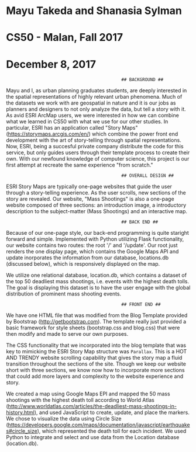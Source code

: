 # Mayu Takeda and Shanasia Sylman
# CS50 - Malan,  Fall 2017
# December 8, 2017

                                                ## BACKGROUND ##

Mayu and I, as urban planning graduates students, are deeply interested in the spatial representations of highly relevant urban
phenomena. Much of the datasets we work with are geospatial in nature and it is our jobs as planners and designers to not only
analyze the data, but tell a story with it. As avid ESRI ArcMap users, we were interested in how we can combine what we learned in
CS50 with what we use for our other studies. In particular, ESRI has an application called "Story Maps" (https://storymaps.arcgis.com/en/)
which combine the power front end development with the art of story-telling through spatial representations. Now, ESRI, being a
succesful private company distribute the code for this service, but only guides users through their template process to create their
own. With our newfound knowledge of computer science, this project is our first attempt at recreate the same experience "from scratch."

                                                ## OVERALL DESIGN ##
ESRI Story Maps are typically one-page websites that guide the user through a story-telling experience. As the user scrolls, new
sections of the story are revealed. Our website, "Mass Shootings" is also a one-page website composed of three sections: an
introduction image, a introductory description to the subject-matter (Mass Shootings) and an interactive map.

                                                ## BACK END ##
Because of our one-page style, our back-end programming is quite staright forward and simple. Implemented with Python utilizing Flask
functionality, our website contains two routes: the root '/' and '/update'. Our root just renders the one display page, which contains
the Google Maps API and update inorporates the information from our database, locations.db (discussed below), which is responsively
displayed on the map.

We utilize one relational database, location.db, which contains a dataset of the top 50 deadliest mass shootings, i.e. events with the
highest death tolls. The goal is displaying this dataset is to have the user engage with the global distribution of prominent mass
shooting events.

                                                ## FRONT END ##
We have one HTML file that was modified from the Blog Template provided by Bootstrap (http://getbootstrap.com). The template really
just provided a basic framework for style sheets (bootstrap.css and blog.css) that were then modify and made to serve our own purposes.

The CSS functionality that we incorporated into the blog template that was key to mimicking the ESRI Story Map structure was `Parallax`.
This is a HOT AND TRENDY website scrolling capability that gives the story map a fluid transition throughout the sections of the site.
Though we keep our website short with three sections, we know now how to incorporate more sections that could add more layers and complexity
to the website experience and story.

We created a map using Google Maps EPI and mapped the 50 mass shootings with the highest death toll according to World Atlas
(http://www.worldatlas.com/articles/the-deadliest-mass-shootings-in-history.html), and used JavaScript to create, update, and place the
markers. We chose to visualize the data using Circle Size (https://developers.google.com/maps/documentation/javascript/earthquakes#circle_size),
which represented the death toll for each incident. We used Python to integrate and select and use data from the Location database (location.db).